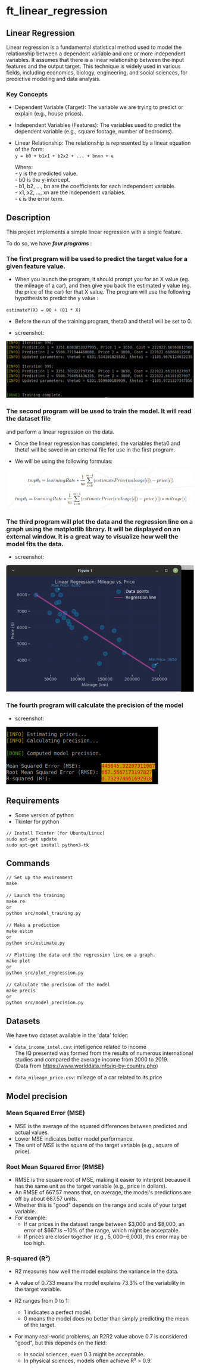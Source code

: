 # ft_linear_regression

## Linear Regression
Linear regression is a fundamental statistical method used to model the relationship between a dependent variable and one or more independent variables. It assumes that there is a linear relationship between the input features and the output target. This technique is widely used in various fields, including economics, biology, engineering, and social sciences, for predictive modeling and data analysis.

### Key Concepts
* Dependent Variable (Target): The variable we are trying to predict or explain (e.g., house prices).

* Independent Variables (Features): The variables used to predict the dependent variable (e.g., square footage, number of bedrooms).

* Linear Relationship: The relationship is represented by a linear equation of the form:<br />
  `y = b0 + b1x1 + b2x2 + ... + bnxn + ϵ`
    
    Where:<br />
        - y is the predicted value.<br />
        - b0 is the y-intercept.<br />
        - b1, b2, ..., bn are the coefficients for each independent variable.<br />
        - x1, x2, ..., xn are the independent variables.<br />
        - ϵ is the error term.

## Description
This project implements a simple linear regression with a single feature.<br />

To do so, we have <i><b>four programs</b></i> :<br />
### The first program will be used to predict the target value for a given feature value.<br />
* When you launch the program, it should prompt you for an X value (eg. the mileage of a car), and then give you back the estimated y value (eg. the price of the car) for that X value. The program will use the following
hypothesis to predict the y value :<br />

`estimateY(X) = θ0 + (θ1 * X)`<br />

* Before the run of the training program, theta0 and theta1 will be set to 0.<br />
- screenshot:
<img src="screenshots/training.png" />

### The second program will be used to train the model. It will read the dataset file
and perform a linear regression on the data.<br />
* Once the linear regression has completed, the variables theta0 and theta1 will be saved in an external file for use in the first program.<br />

* We will be using the following formulas:
<img src="screenshots/formulas.png" />

### The third program will plot the data and the regression line on a graph using the matplotlib library. It will be displayed on an external window. It is a great way to visualize how well the model fits the data.<br />
* screenshot:
<img src="screenshots/plot.png" />

### The fourth program will calculate the precision of the model
* screenshot:
<img src="screenshots/precision.png" />

## Requirements
* Some version of python
* Tkinter for python
```
// Install Tkinter (for Ubuntu/Linux)
sudo apt-get update
sudo apt-get install python3-tk
```

## Commands
```
// Set up the environment
make

// Launch the training
make re
or
python src/model_training.py

// Make a prediction
make estim
or
python src/estimate.py

// Plotting the data and the regression line on a graph.
make plot
or
python src/plot_regression.py

// Calculate the precision of the model
make precis
or
python src/model_precision.py

```

## Datasets
We have two dataset available in the 'data' folder:
* `data_income_intel.csv`: intelligence related to income<br />
The IQ presented was formed from the results of numerous international studies and compared the average income from 2000 to 2019.<br >
(Data from https://www.worlddata.info/iq-by-country.php)

* `data_mileage_price.csv`: mileage of a car related to its price

## Model precision
### Mean Squared Error (MSE)
 - MSE is the average of the squared differences between predicted and actual values.
 - Lower MSE indicates better model performance.
 - The unit of MSE is the square of the target variable (e.g., square of price).

### Root Mean Squared Error (RMSE)
 - RMSE is the square root of MSE, making it easier to interpret because
  it has the same unit as the target variable (e.g., price in dollars).
 - An RMSE of 667.57 means that, on average, the model's predictions
  are off by about 667.57 units.
 - Whether this is "good" depends on the range and scale of your target variable.
 - For example:
    - If car prices in the dataset range between $3,000 and $8,000, an error of $667 is ~10% of the range, which might be acceptable.
    - If prices are closer together (e.g., $5,000-$6,000), this error may be too high.

### R-squared (R²)
 - R2 measures how well the model explains the variance in the data.
 - A value of 0.733 means the model explains 73.3% of the variability in the target variable.
 - R2 ranges from 0 to 1:
    - 1 indicates a perfect model.
    - 0 means the model does no better than simply predicting the mean of the target.

 - For many real-world problems, an R2R2 value above 0.7 is considered "good",
   but this depends on the field:
    - In social sciences, even 0.3 might be acceptable.
    - In physical sciences, models often achieve R² > 0.9.
